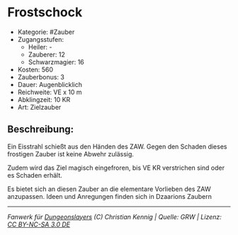 # Frostschock

- Kategorie: #Zauber
- Zugangsstufen:
  - Heiler: -
  - Zauberer: 12
  - Schwarzmagier: 16
- Kosten: 560
- Zauberbonus: 3
- Dauer: Augenblicklich
- Reichweite: VE x 10 m
- Abklingzeit: 10 KR
- Art: Zielzauber

## Beschreibung:

Ein Eisstrahl schießt aus den Händen des ZAW. Gegen den Schaden dieses frostigen Zauber ist keine Abwehr zulässig.

Zudem wird das Ziel magisch eingefroren, bis VE KR verstrichen sind oder es Schaden erhält.



Es bietet sich an diesen Zauber an die elementare Vorlieben des ZAW anzupassen. Ideen und Anregungen finden sich in Dzaarions Zaubern

---

_Fanwerk für [Dungeonslayers](https://www.dungeonslayers.net/) (C) Christian Kennig | Quelle: GRW | Lizenz: [CC BY-NC-SA 3.0 DE](https://creativecommons.org/licenses/by-nc-sa/3.0/de/)_
